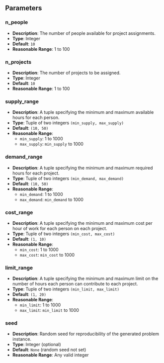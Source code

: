 ## Parameters

### n_people

- **Description**: The number of people available for project assignments.
- **Type**: Integer
- **Default**: `10`
- **Reasonable Range**: 1 to 100

### n_projects

- **Description**: The number of projects to be assigned.
- **Type**: Integer
- **Default**: `10`
- **Reasonable Range**: 1 to 100

### supply_range

- **Description**: A tuple specifying the minimum and maximum available hours for each person.
- **Type**: Tuple of two integers `(min_supply, max_supply)`
- **Default**: `(10, 50)`
- **Reasonable Range**:
  - `min_supply`: 1 to 1000
  - `max_supply`: `min_supply` to 1000

### demand_range

- **Description**: A tuple specifying the minimum and maximum required hours for each project.
- **Type**: Tuple of two integers `(min_demand, max_demand)`
- **Default**: `(10, 50)`
- **Reasonable Range**:
  - `min_demand`: 1 to 1000
  - `max_demand`: `min_demand` to 1000

### cost_range

- **Description**: A tuple specifying the minimum and maximum cost per hour of work for each person on each project.
- **Type**: Tuple of two integers `(min_cost, max_cost)`
- **Default**: `(1, 10)`
- **Reasonable Range**:
  - `min_cost`: 1 to 1000
  - `max_cost`: `min_cost` to 1000

### limit_range

- **Description**: A tuple specifying the minimum and maximum limit on the number of hours each person can contribute to each project.
- **Type**: Tuple of two integers `(min_limit, max_limit)`
- **Default**: `(1, 20)`
- **Reasonable Range**:
  - `min_limit`: 1 to 1000
  - `max_limit`: `min_limit` to 1000

### seed

- **Description**: Random seed for reproducibility of the generated problem instance.
- **Type**: Integer (optional)
- **Default**: `None` (random seed not set)
- **Reasonable Range**: Any valid integer
